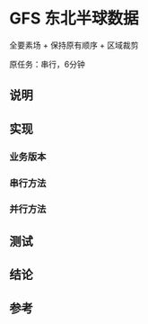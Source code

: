 # GFS 东北半球数据

全要素场 + 保持原有顺序 + 区域裁剪

原任务：串行，6分钟

## 说明



## 实现

### 业务版本



### 串行方法



### 并行方法



## 测试



## 结论



## 参考

